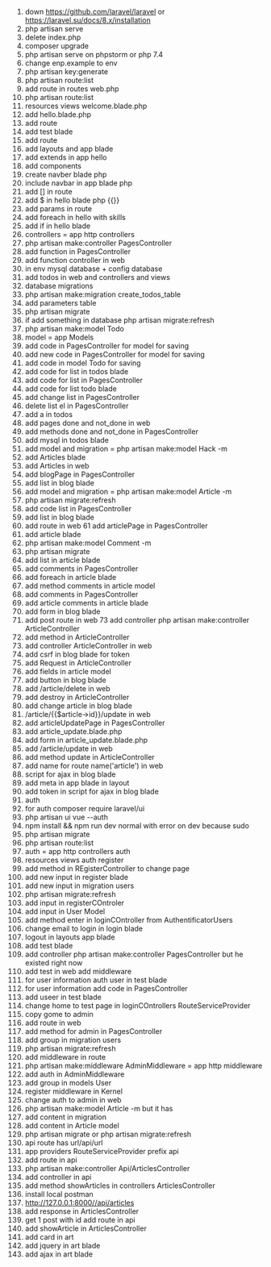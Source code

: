 1. down https://github.com/laravel/laravel or https://laravel.su/docs/8.x/installation
2. php artisan serve
3. delete index.php
4. composer upgrade
5. php artisan serve on phpstorm or php 7.4
6. change enp.example to env
7. php artisan key:generate
8. php artisan route:list
9. add route in routes web.php
10. php artisan route:list
11. resources views welcome.blade.php
12. add hello.blade.php
13. add route
14. add test blade
15. add route
16. add layouts and app blade
17. add extends in app hello
18. add components
19. create navber blade php
20. include navbar in app blade php
21. add [] in route
22. add $ in hello blade php {{}} 
23. add params in route
24. add foreach in hello with skills
25. add if in hello blade
26. controllers = app http controllers
27. php artisan make:controller PagesController
28. add function in PagesController
29. add function controller in web
30. in env mysql database + config database
31. add todos in web and controllers and views
32. database migrations
33. php artisan make:migration create_todos_table
34. add parameters table
35. php artisan migrate
36. if add something in database php artisan migrate:refresh
37. php artisan make:model Todo
38. model = app Models
39. add code in PagesController for model for saving
40. add new code in PagesController for model for saving
41. add code in model Todo for saving
42. add code for list in todos blade
43. add code for list in PagesController
44. add code for list todo blade
45. add change list in PagesController
46. delete list el in PagesController
47. add a in todos
48. add pages done and not_done in web
49. add methods done and not_done in PagesController
50. add mysql in todos blade
51. add model and migration = php artisan make:model Hack -m
52. add Articles blade
53. add Articles in web
54. add blogPage in PagesController
55. add list in blog blade
56. add model and migration = php artisan make:model Article -m
57. php artisan migrate:refresh
58. add code list in PagesController
59. add list in blog blade
60. add route in web
61 add articlePage in PagesController
62. add article blade
63. php artisan make:model Comment -m
64. php artisan migrate
65. add list in article blade
66. add comments in PagesController
67. add foreach in article blade
68. add method comments in article model
69. add comments in PagesController
70. add article comments in article blade
71. add form in blog blade
72. add post route in web
73 add controller php artisan make:controller ArticleController
74. add method in ArticleController
75. add controller ArticleController in web
76. add csrf in blog blade for token
77. add Request in ArticleController
78. add fields in article model
79. add button in blog blade
80. add /article/delete in web
81. add destroy in ArticleController
82. add change article in blog blade
83. /article/{{$article->id}}/update in web
84. add articleUpdatePage in PagesController
85. add article_update.blade.php
86. add form in article_update.blade.php
87. add /article/update in web
88. add method update in ArticleController
89. add name for route name('article') in web
90. script for ajax in blog blade
91. add meta in app blade in layout
92. add token in script for ajax in blog blade
93. auth
94. for auth composer require laravel/ui
95. php artisan ui vue --auth
96. npm install && npm run dev normal with error on dev because sudo
97. php artisan migrate
98. php artisan route:list
99. auth = app http controllers auth
100. resources views auth register
101. add method in REgisterController to change page
102. add new input in register blade
103. add new input in migration users
104. php artisan migrate:refresh
105. add input in registerCOntroler
106. add input in User Model
107. add method enter in loginCOntroller from AuthentificatorUsers
108. change email to login in login blade
109. logout in layouts app blade
110. add test blade
111. add controller php artisan make:controller PagesController but he existed right now
112. add test in web add middleware
113. for user information auth user in test blade
114. for user information add code in PagesController
115. add useer in test blade
116. change home to test page in loginCOntrollers RouteServiceProvider
117. copy gome to admin
118. add route in web
119. add method for admin in PagesController
120. add group in migration users
121. php artisan migrate:refresh
122. add middleware in route
123. php artisan make:middleware AdminMiddleware = app http middleware
124. add auth in AdminMiddleware
125. add group in models User
126. register middleware in Kernel
127. change auth to admin in web
128. php artisan make:model Article -m but it has
129. add content in migration
130. add content in Article model
131. php artisan migrate or php artisan migrate:refresh
132. api route has url/api/url
133. app providers RouteServiceProvider prefix api
134. add route in api
135. php artisan make:controller Api/ArticlesController
136. add controller in api
137. add method showArticles in controllers ArticlesController 
138. install local postman
139. http://127.0.0.1:8000//api/articles
140. add response in ArticlesController
141. get 1 post with id add route in api
142. add showArticle in ArticlesController
143. add card in art
144. add jquery in art blade
145. add ajax in art blade
